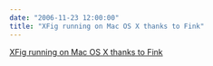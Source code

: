 ```yaml
---
date: "2006-11-23 12:00:00"
title: "XFig running on Mac OS X thanks to Fink"
---
```


[XFig running on Mac OS X thanks to Fink](/lemire/blog/2006/11-23-xfig-running-on-mac-os-x-thanks-to-fink)


